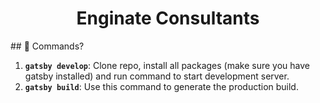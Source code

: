 <h1 align="center">
  Enginate Consultants
</h1>
## 🧐 Commands?

1.  **`gatsby develop`**: Clone repo, install all packages (make sure you have gatsby installed) and run command to start development server.
2.  **`gatsby build`**: Use this command to generate the production build.
